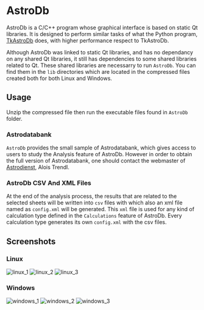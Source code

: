 # AstroDb

AstroDb is a C/C++ program whose graphical interface is based on static Qt libraries. It is designed to perform similar tasks of what the Python program, [TkAstroDb](https://github.com/dildeolupbiten/TkAstroDb) does, with higher performance respect to TkAstroDb.

Although AstroDb was linked to static Qt libraries, and has no dependancy on any shared Qt libraries, it still has dependencies to some shared libraries related to Qt. These shared libraries are necessarry to run `AstroDb`. You can find them in the `lib` directories which are located in the compressed files created both for both Linux and Windows.

## Usage

Unzip the compressed file then run the executable files found in `AstroDb` folder.

### Astrodatabank

`AstroDb` provides the small sample of Astrodatabank, which gives access to users to study the Analysis feature of AstroDb. However in order to obtain the full version of Astrodatabank, one should contact the webmaster of [Astrodienst](https://www.astro.com), Alois Trendl.

### AstroDb CSV And XML Files

At the end of the analysis process, the results that are related to the selected sheets will be written into `csv` files with which also an xml file named as `config.xml` will be generated. This `xml` file is used for any kind of calculation type defined in the `Calculations` feature of AstroDb. Every calculation type generates its own `config.xml` with the csv files.

## Screenshots

### Linux

![linux_1](https://github.com/dildeolupbiten/dildeolupbiten/assets/29302909/0c70af50-f6cb-4172-bbd9-cafdd5f7194f)
![linux_2](https://github.com/dildeolupbiten/dildeolupbiten/assets/29302909/dc69ac72-1364-4d31-bf59-15ad5c3af00c)
![linux_3](https://github.com/dildeolupbiten/dildeolupbiten/assets/29302909/31177b1c-585a-460b-9b01-79436f9a9432)

### Windows

![windows_1](https://github.com/dildeolupbiten/dildeolupbiten/assets/29302909/d5a09f65-69a8-41e9-805e-aebb2eee1f53)
![windows_2](https://github.com/dildeolupbiten/dildeolupbiten/assets/29302909/ea297576-a184-4579-8a88-d58a6e5e66c1)
![windows_3](https://github.com/dildeolupbiten/dildeolupbiten/assets/29302909/1e6ec07e-aae7-4a63-b470-681309184700)




